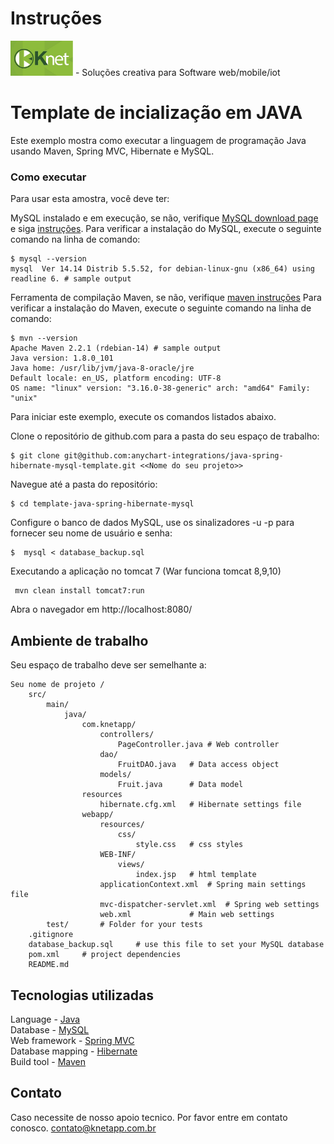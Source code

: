 # Instruções
[<img src="logo.jpg" width="100px" alt="KnetApp Solution - Creative Software">](https://www.knetapp.com.br) - Soluções creativa para Software web/mobile/iot
# Template de incialização em JAVA

Este exemplo mostra como executar a linguagem de programação Java usando Maven, Spring MVC, Hibernate e MySQL.

### Como executar
Para usar esta amostra, você deve ter:

MySQL instalado e em execução, se não, verifique [MySQL download page](https://dev.mysql.com/downloads/installer/) e siga [instruções](http://dev.mysql.com/doc/refman/5.7/en/installing.html).
Para verificar a instalação do MySQL, execute o seguinte comando na linha de comando:
```
$ mysql --version
mysql  Ver 14.14 Distrib 5.5.52, for debian-linux-gnu (x86_64) using readline 6. # sample output
```
Ferramenta de compilação Maven, se não, verifique [maven instruções](https://maven.apache.org/install.html)
Para verificar a instalação do Maven, execute o seguinte comando na linha de comando:
```
$ mvn --version
Apache Maven 2.2.1 (rdebian-14) # sample output
Java version: 1.8.0_101
Java home: /usr/lib/jvm/java-8-oracle/jre
Default locale: en_US, platform encoding: UTF-8
OS name: "linux" version: "3.16.0-38-generic" arch: "amd64" Family: "unix"
```
Para iniciar este exemplo, execute os comandos listados abaixo.

Clone o repositório de github.com para a pasta do seu espaço de trabalho:

```
$ git clone git@github.com:anychart-integrations/java-spring-hibernate-mysql-template.git <<Nome do seu projeto>>
```

Navegue até a pasta do repositório:
```
$ cd template-java-spring-hibernate-mysql
```

Configure o banco de dados MySQL, use os sinalizadores -u -p para fornecer seu nome de usuário e senha:
```
$  mysql < database_backup.sql
```

Executando a aplicação no tomcat 7 (War funciona tomcat 8,9,10)
```
 mvn clean install tomcat7:run
```
Abra o navegador em http://localhost:8080/

## Ambiente de trabalho
Seu espaço de trabalho deve ser semelhante a:
```
Seu nome de projeto /
    src/
        main/
            java/
                com.knetapp/
                    controllers/
                        PageController.java # Web controller
                    dao/
                        FruitDAO.java   # Data access object
                    models/
                        Fruit.java      # Data model
                resources
                    hibernate.cfg.xml   # Hibernate settings file
                webapp/
                    resources/
                        css/
                            style.css   # css styles
                    WEB-INF/
                        views/
                            index.jsp   # html template
                    applicationContext.xml  # Spring main settings file
                    mvc-dispatcher-servlet.xml  # Spring web settings
                    web.xml             # Main web settings
        test/       # Folder for your tests
    .gitignore
    database_backup.sql     # use this file to set your MySQL database
    pom.xml     # project dependencies
    README.md
```

## Tecnologias utilizadas 
Language            - [Java](https://java.com)<br />
Database            - [MySQL](https://www.mysql.com/)<br />
Web framework       - [Spring MVC](http://docs.spring.io/spring/docs/current/spring-framework-reference/html/mvc.html)<br />
Database mapping    - [Hibernate](http://hibernate.org/)<br />
Build tool          - [Maven](https://maven.apache.org/)

## Contato 
Caso necessite de nosso apoio tecnico. Por favor entre em contato conosco. <contato@knetapp.com.br>
